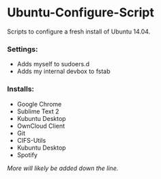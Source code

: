 # Ubuntu-Configure-Script
Scripts to configure a fresh install of Ubuntu 14.04.

### Settings:
* Adds myself to sudoers.d
* Adds my internal devbox to fstab

### Installs:

* Google Chrome
* Sublime Text 2
* Kubuntu Desktop
* OwnCloud Client
* Git
* CIFS-Utils
* Kubuntu Desktop
* Spotify

*More will likely be added down the line.*


